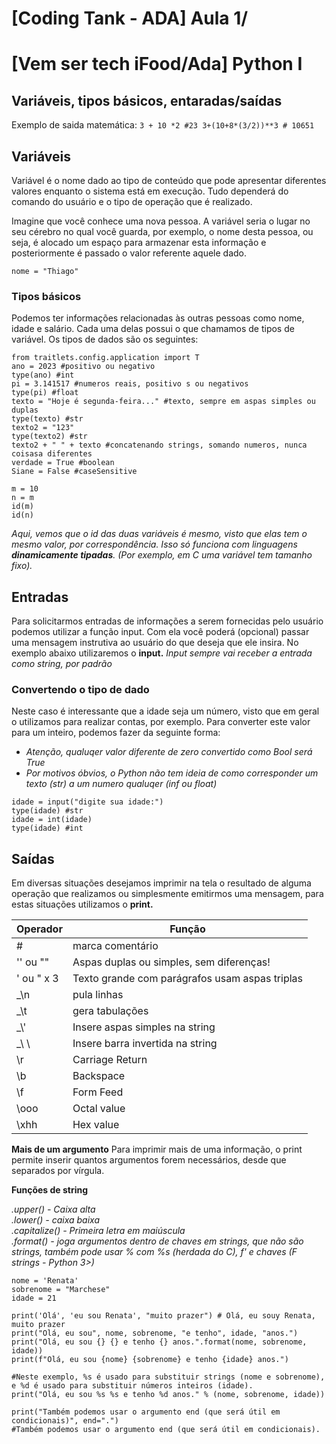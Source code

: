 # [Coding Tank - ADA] Aula 1/
# [Vem ser tech iFood/Ada] Python I 

## Variáveis, tipos básicos, entaradas/saídas

Exemplo de saida matemática:
`
3 + 10 *2 #23
3+(10+8*(3/2))**3 # 10651
`

## Variáveis

Variável é o nome dado ao tipo de conteúdo que pode apresentar diferentes valores enquanto o sistema está em execução. Tudo dependerá do comando do usuário e o tipo de operação que é realizado.

Imagine que você conhece uma nova pessoa. A variável seria o lugar no seu cérebro no qual você guarda, por exemplo, o nome desta pessoa, ou seja, é alocado um espaço para armazenar esta informação e posteriormente é passado o valor referente aquele dado.

`nome = "Thiago"`

### Tipos básicos

Podemos ter informações relacionadas às outras pessoas como nome, idade e salário. Cada uma delas possui o que chamamos de tipos de variável. Os tipos de dados são os seguintes:
```
from traitlets.config.application import T  
ano = 2023 #positivo ou negativo  
type(ano) #int  
pi = 3.141517 #numeros reais, positivo s ou negativos  
type(pi) #float  
texto = "Hoje é segunda-feira..." #texto, sempre em aspas simples ou duplas  
type(texto) #str  
texto2 = "123"  
type(texto2) #str  
texto2 + " " + texto #concatenando strings, somando numeros, nunca coisasa diferentes  
verdade = True #boolean  
Siane = False #caseSensitive  
```
```
m = 10  
n = m  
id(m)  
id(n)  
```
_Aqui, vemos que o id das duas variáveis é mesmo, visto que elas tem o mesmo valor, por correspondência. Isso só funciona com linguagens **dinamicamente tipadas**. (Por exemplo, em C uma variável tem tamanho fixo)._

## Entradas

Para solicitarmos entradas de informações a serem fornecidas pelo usuário podemos utilizar a função input. Com ela você poderá (opcional) passar uma mensagem instrutiva ao usuário do que deseja que ele insira.
No exemplo abaixo utilizaremos o **input.**
_Input sempre vai receber a entrada como string, por padrão_

### Convertendo o tipo de dado

Neste caso é interessante que a idade seja um número, visto que em geral o utilizamos para realizar contas, por exemplo. Para converter este valor para um inteiro, podemos fazer da seguinte forma:
* _Atenção, qualuqer valor diferente de zero convertido como Bool será True_
* _Por motivos óbvios, o Python não tem ideia de como corresponder um texto (str) a um numero qualuqer (inf ou float)_
```
idade = input("digite sua idade:")
type(idade) #str
idade = int(idade)
type(idade) #int
```

## Saídas

Em diversas situações desejamos imprimir na tela o resultado de alguma operação que realizamos ou simplesmente emitirmos uma mensagem, para estas situações utilizamos o **print.**

|     Operador    |     Função               |
|-----------------|--------------------------|
|# | marca comentário |  
|'' ou ""|Aspas duplas ou simples, sem diferenças!
|' ou " x 3|Texto grande com parágrafos usam aspas triplas|
|_\n | pula linhas|  
|_\t | gera tabulações|  
|_\\'	| Insere aspas simples na string|  
|_\\ \\ | Insere barra invertida na string|
|\r	|Carriage Return  |
|\b|	Backspace | 
|\f|	Form Feed  |
|\ooo|	Octal value | 
|\xhh|	Hex value | 

**Mais de um argumento**
Para imprimir mais de uma informação, o print permite inserir quantos argumentos forem necessários, desde que separados por vírgula.

**Funções de string**

_.upper() - Caixa alta_  
_.lower() - caixa baixa_  
_.capitalize() - Primeira letra em maiúscula_  
_.format() - joga argumentos dentro de chaves em strings, que não são strings, também pode usar % com %s (herdada do C), f' e chaves (F strings - Python 3>)_  

```
nome = 'Renata'
sobrenome = "Marchese"
idade = 21

print('Olá', 'eu sou Renata', "muito prazer") # Olá, eu souy Renata, muito prazer
print("Olá, eu sou", nome, sobrenome, "e tenho", idade, "anos.")
print("Olá, eu sou {} {} e tenho {} anos.".format(nome, sobrenome, idade))
print(f"Olá, eu sou {nome} {sobrenome} e tenho {idade} anos.")

#Neste exemplo, %s é usado para substituir strings (nome e sobrenome),
e %d é usado para substituir números inteiros (idade).
print("Olá, eu sou %s %s e tenho %d anos." % (nome, sobrenome, idade))

print("Também podemos usar o argumento end (que será útil em condicionais)", end=".") 
#Também podemos usar o argumento end (que será útil em condicionais).
```

